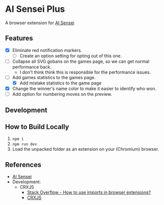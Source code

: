 # AI Sensei Plus

A browser extension for [AI Sensei](https://ai-sensei.com)

## Features

- [x] Eliminate red notification markers.
  - [ ] Create an option setting for opting out of this one.
- [ ] Collapse all SVG gobans on the games page, so we can get normal performance back.
  - I don't think think this is responsible for the performance issues.
- [ ] Add games statistics to the games page.
  - [x] Add mistake statistics to the game page
- [x] Change the winner's name color to make it easier to identify who won.
- [ ] Add option for numbering moves on the preview.

## Development

## How to Build Locally

1. `npm i`
2. `npm run dev`
3. Load the unpacked folder as an extension on your (Chromium) browser.

## References

- [AI Sensei](https://ai-sensei.com)
- Development:
  - CRXJS
    - [Stack Overflow - How to use imports in browser extensions?](https://stackoverflow.com/questions/48104433/how-to-import-es6-modules-in-content-script-for-chrome-extension)
    - [CRXJS](https://github.com/crxjs/chrome-extension-tools)
